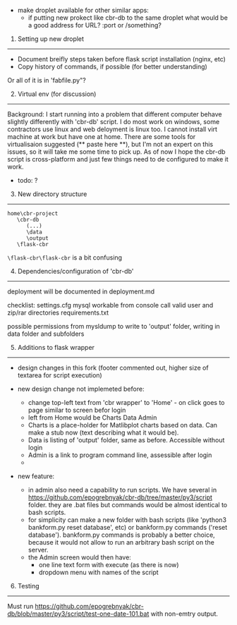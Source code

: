 - make droplet available for other similar apps:
  - if putting new prokect like cbr-db to the same droplet what would be a good address for URL?  :port or /something?


1. Setting up new droplet
-------------------------
- Document breifly steps taken before flask script installation  (nginx, etc)
- Copy history of commands, if possible (for better understanding)

Or all of it is in 'fabfile.py"?

2. Virtual env (for discussion)
--------------
Background: I start running into a problem that different computer behave slightly differently with 'cbr-db' script. 
I do most work on windows, some contractors use linux and web deloyment is linux too. I cannot install virt machine 
at work but have one at home. There are some tools for  virtualisaion suggested (** paste here **), but I'm not 
an expert on this issues, so it will take me some time to pick up. As of now I hope the cbr-db script is 
cross-platform and just few things need to de configured to make it work.

- todo: ?

3. New directory structure
--------------------------
```
home\cbr-project
   \cbr-db
      (...)
      \data
      \output
   \flask-cbr  
```
```\flask-cbr\flask-cbr``` is a bit confusing

4. Dependencies/configuration of 'cbr-db'
---------------------------------------
deployment will be documented in deployment.md

checklist:
settings.cfg
  mysql
    workable from console call
    valid user and 
  zip/rar
  directories
requirements.txt

possible permissions from mysldump to write to 'output' folder, writing in data folder and subfolders


5. Additions to flask wrapper
-----------------------------
- design changes in this fork (footer commented out, higher size of textarea for script execution)

- new design change not implemeted before:
  - change top-left text from 'cbr wrapper' to 'Home' - on click goes to page similar to screen befor login 
  - left from Home would be Charts Data Admin
  - Charts is a place-holder for Matlibplot charts based on data. Can make a stub now (text describing what it would be).
  - Data is listing of 'output' folder, same as before. Accessible without login
  - Admin is a link to program command line, assessible after login 
  - 
  
- new feature: 
  - in admin also need a capability to run scripts. We have several in https://github.com/epogrebnyak/cbr-db/tree/master/py3/script
  folder. they are .bat files but commands would be almost identical to bash scripts.
  - for simplicity can make a new folder 
  with bash scripts (like 'python3 bankform.py reset database', etc) or bankform.py commands ('reset database'). bankform.py commands
  is probably a better choice, because it would not allow to run an arbitrary bash script on the server.
  - the Admin screen would then have: 
    - one line text form with execute (as there is now)
    - dropdown menu with names of the script
    
6.    Testing
--------------
   Must run https://github.com/epogrebnyak/cbr-db/blob/master/py3/script/test-one-date-101.bat 
   with non-emtry output. 
  




